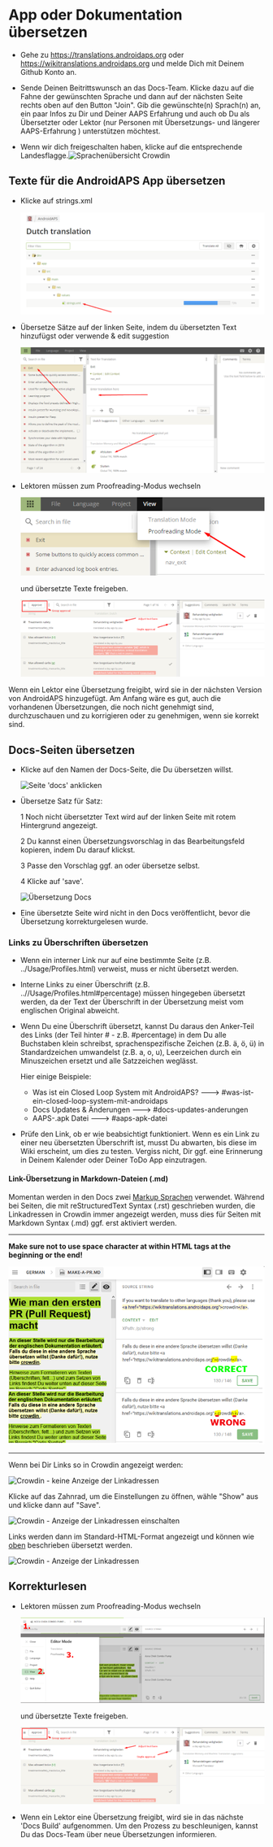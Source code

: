 # App oder Dokumentation übersetzen

* Gehe zu <https://translations.androidaps.org> oder <https://wikitranslations.androidaps.org> und melde Dich mit Deinem Github Konto an.

* Sende Deinen Beitrittswunsch an das Docs-Team. Klicke dazu auf die Fahne der gewünschten Sprache und dann auf der nächsten Seite rechts oben auf den Button "Join". Gib die gewünschte(n) Sprach(n) an, ein paar Infos zu Dir und Deiner AAPS Erfahrung und auch ob Du als Übersetzter oder Lektor (nur Personen mit Übersetzungs- und längerer AAPS-Erfahrung ) unterstützen möchtest.

* Wenn wir dich freigeschalten haben, klicke auf die entsprechende Landesflagge.![Sprachenübersicht Crowdin](./images/translation_flags2019.png)

## Texte für die AndroidAPS App übersetzen

* Klicke auf strings.xml
    
    ![Klicke auf strings.xml](./images/translations-click-strings.png)

* Übersetze Sätze auf der linken Seite, indem du übersetzten Text hinzufügst oder verwende & edit suggestion
    
    ![Übersetzen der App](./images/translations-translate.png)

* Lektoren müssen zum Proofreading-Modus wechseln
    
    ![Lektorenmodus App](./images/translations-proofreading-mode.png)
    
    und übersetzte Texte freigeben.
    
    ![Übersetzung freigeben](./images/translations-proofreading.png)

Wenn ein Lektor eine Übersetzung freigibt, wird sie in der nächsten Version von AndroidAPS hinzugefügt. Am Anfang wäre es gut, auch die vorhandenen Übersetzungen, die noch nicht genehmigt sind, durchzuschauen und zu korrigieren oder zu genehmigen, wenn sie korrekt sind.

## Docs-Seiten übersetzen

* Klicke auf den Namen der Docs-Seite, die Du übersetzen willst.
    
    ![Seite 'docs' anklicken](./images/translation_WikiPage.png)

* Übersetze Satz für Satz:
    
    1 Noch nicht übersetzter Text wird auf der linken Seite mit rotem Hintergrund angezeigt.
    
    2 Du kannst einen Übersetzungsvorschlag in das Bearbeitungsfeld kopieren, indem Du darauf klickst.
    
    3 Passe den Vorschlag ggf. an oder übersetze selbst.
    
    4 Klicke auf 'save'.
    
    ![Übersetzung Docs](./images/translation_WikiTranslate.png)

* Eine übersetzte Seite wird nicht in den Docs veröffentlicht, bevor die Übersetzung korrekturgelesen wurde.

### Links zu Überschriften übersetzen

* Wenn ein interner Link nur auf eine bestimmte Seite (z.B. ../Usage/Profiles.html) verweist, muss er nicht übersetzt werden.
* Interne Links zu einer Überschrift (z.B. ..//Usage/Profiles.html#percentage) müssen hingegeben übersetzt werden, da der Text der Überschrift in der Übersetzung meist vom englischen Original abweicht.
* Wenn Du eine Überschrift übersetzt, kannst Du daraus den Anker-Teil des Links (der Teil hinter # - z.B. #percentage) in dem Du alle Buchstaben klein schreibst, sprachenspezifische Zeichen (z.B. ä, ö, ü) in Standardzeichen umwandelst (z.B. a, o, u), Leerzeichen durch ein Minuszeichen ersetzt und alle Satzzeichen weglässt.
    
    Hier einige Beispiele:
    
    * Was ist ein Closed Loop System mit AndroidAPS? \---> #was-ist-ein-closed-loop-system-mit-androidaps
    * Docs Updates & Änderungen \---> #docs-updates-anderungen
    * AAPS-.apk Datei \---> #aaps-apk-datei

* Prüfe den Link, ob er wie beabsichtigt funktioniert. Wenn es ein Link zu einer neu übersetzten Überschrift ist, musst Du abwarten, bis diese im Wiki erscheint, um dies zu testen. Vergiss nicht, Dir ggf. eine Erinnerung in Deinem Kalender oder Deiner ToDo App einzutragen.

#### Link-Übersetzung in Markdown-Dateien (.md)

Momentan werden in den Docs zwei [Markup Sprachen](./make-a-PR#code-syntax) verwendet. Während bei Seiten, die mit reStructuredText Syntax (.rst) geschrieben wurden, die Linkadressen in Crowdin immer angezeigt werden, muss dies für Seiten mit Markdown Syntax (.md) ggf. erst aktiviert werden.

* * *

**Make sure not to use space character at within HTML tags at the beginning or the end!**

![Crodwin-HTML-Tag ohne Leerzeichen](./images/Crowdin_HTMLtag.png)

* * *

Wenn bei Dir Links so in Crowdin angezeigt werden:

![Crowdin - keine Anzeige der Linkadressen](./images/CrowdinShowURL1.png)

Klicke auf das Zahnrad, um die Einstellungen zu öffnen, wähle "Show" aus und klicke dann auf "Save".

![Crowdin - Anzeige der Linkadressen einschalten](./images/CrowdinShowURL2.png)

Links werden dann im Standard-HTML-Format angezeigt und können wie [oben](./translations#translate-headline-links) beschrieben übersetzt werden.

![Crowdin - Anzeige der Linkadressen](./images/CrowdinShowURL3.png)

## Korrekturlesen

* Lektoren müssen zum Proofreading-Modus wechseln
    
    ![Proofreading mode docs](./images/translation_WikiProofreading.png)
    
    und übersetzte Texte freigeben.
    
    ![Übersetzung freigeben](./images/translations-proofreading.png)

* Wenn ein Lektor eine Übersetzung freigibt, wird sie in das nächste 'Docs Build' aufgenommen. Um den Prozess zu beschleunigen, kannst Du das Docs-Team über neue Übersetzungen informieren.